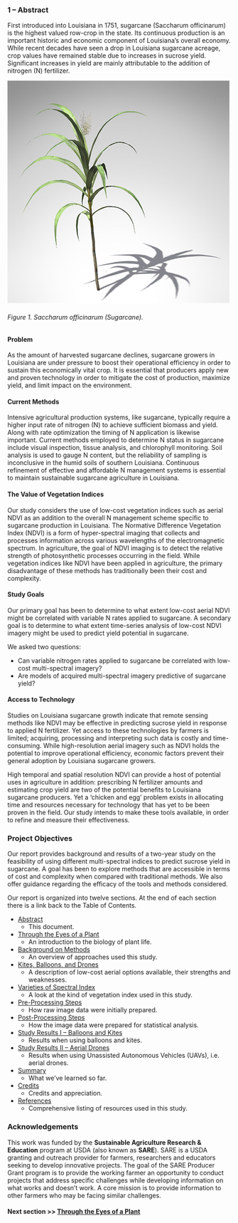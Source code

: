 
### 1 – Abstract

First introduced into Louisiana in 1751, sugarcane (Saccharum officinarum) is the highest valued row-crop in the state. Its continuous production is an important historic and economic component of Louisiana’s overall economy. While recent decades have seen a drop in Louisiana sugarcane acreage, crop values have remained stable due to increases in sucrose yield. Significant increases in yield are mainly attributable to the addition of nitrogen (N) fertilizer.

![](images/sugar_cane.png)
###### Figure 1. Saccharum officinarum (Sugarcane).

#### Problem
As the amount of harvested sugarcane declines, sugarcane growers in Louisiana are under pressure to boost their operational efficiency in order to sustain this economically vital crop. It is essential that producers apply new and proven technology in order to mitigate the cost of production, maximize yield, and limit impact on the environment.

#### Current Methods
Intensive agricultural production systems, like sugarcane, typically require a higher input rate of nitrogen (N) to achieve sufficient biomass and yield. Along with rate optimization the timing of N application is likewise important. Current methods employed to determine N status in sugarcane include visual inspection, tissue analysis, and chlorophyll monitoring. Soil analysis is used to gauge N content, but the reliability of sampling is inconclusive in the humid soils of southern Louisiana. Continuous refinement of effective and affordable N management systems is essential to maintain sustainable sugarcane agriculture in Louisiana.

#### The Value of Vegetation Indices
Our study considers the use of low-cost vegetation indices such as aerial NDVI as an addition to the overall N management scheme specific to sugarcane production in Louisiana. The Normative Difference Vegetation Index (NDVI) is a form of hyper-spectral imaging that collects and processes information across various wavelengths of the electromagnetic spectrum. In agriculture, the goal of NDVI imaging is to detect the relative strength of photosynthetic processes occurring in the field. While vegetation indices like NDVI have been applied in agriculture, the primary disadvantage of these methods has traditionally been their cost and complexity. 

#### Study Goals
Our primary goal has been to determine to what extent low-cost aerial NDVI might be correlated with variable N rates applied to sugarcane. A secondary goal is to determine to what extent time-series analysis of low-cost NDVI imagery might be used to predict yield potential in sugarcane.

We asked two questions: 

* Can variable nitrogen rates applied to sugarcane be correlated with low-cost multi-spectral imagery?
* Are models of acquired multi-spectral imagery predictive of sugarcane yield?

#### Access to Technology
Studies on Louisiana sugarcane growth indicate that remote sensing methods like NDVI may be effective in predicting sucrose yield in response to applied N fertilizer. Yet access to these technologies by farmers is limited; acquiring, processing and interpreting such data is costly and time-consuming. While high-resolution aerial imagery such as NDVI holds the potential to improve operational efficiency, economic factors prevent their general adoption by Louisiana sugarcane growers.

High temporal and spatial resolution NDVI can provide a host of potential uses in agriculture in addition: prescribing N fertilizer amounts and estimating crop yield are two of the potential benefits to Louisiana sugarcane producers. Yet a ‘chicken and egg’ problem exists in allocating time and resources necessary for technology that has yet to be been proven in the field. Our study intends to make these tools available, in order to refine and measure their effectiveness.

### Project Objectives
Our report provides background and results of a two-year study on the feasibility of using different multi-spectral indices to predict sucrose yield in sugarcane. A goal has been to explore methods that are accessible in terms of cost and complexity when compared with traditional methods. We also offer guidance regarding the efficacy of the tools and methods considered.

Our report is organized into twelve sections. At the end of each section there is a link back to the Table of Contents.

* [Abstract](abstract.md) 
    * This document.
* [Through the Eyes of a Plant](how_plants_see.md)
    * An introduction to the biology of plant life. 
* [Background on Methods](study_methods.md)
    * An overview of approaches used this study. 
* [Kites, Balloons, and Drones](kites_balloons_drones.md)
    * A description of low-cost aerial options available, their strengths and weaknesses.
* [Varieties of Spectral Index](spectral_indices.md)
    * A look at the kind of vegetation index used in this study.
* [Pre-Processing Steps](pre_processing_steps.md)
    * How raw image data were initially prepared.
* [Post-Processing Steps](post_pricessing_steps.md)
    * How the image data were prepared for statistical analysis.
* [Study Results I – Balloons and Kites](study_results_balloons.md)
    * Results when using balloons and kites.
* [Study Results II – Aerial Drones](study_results_drones.md)
    * Results when using Unassisted Autonomous Vehicles (UAVs), i.e. aerial drones. 
* [Summary](summary.md)
    * What we’ve learned so far.
* [Credits](credits.md)
    * Credits and appreciation. 
* [References](references.md)
    * Comprehensive listing of resources used in this study.
    
### Acknowledgements
This work was funded by the __Sustainable Agriculture Research & Education__ program at USDA (also known as __SARE__). 
SARE is a USDA granting and outreach provider for farmers, researchers and educators seeking to develop innovative
projects. The goal of the SARE Producer Grant program is to provide the working farmer an opportunity to conduct projects 
that address specific challenges while developing information on what works and doesn’t work. A core mission is to provide 
information to other farmers who may be facing similar challenges.

#### Next section >> [Through the Eyes of a Plant](how_plants_see.md)